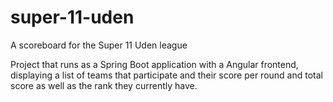 # super-11-uden
A scoreboard for the Super 11 Uden league

Project that runs as a Spring Boot application with a Angular frontend, displaying a list of teams that participate and their score per round and total score as well as the rank they currently have.